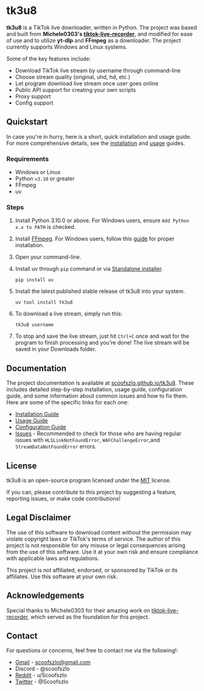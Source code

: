 # tk3u8

**tk3u8** is a TikTok live downloader, written in Python. The project was based and built from <b>Michele0303's [tiktok-live-recorder](https://github.com/Michele0303/tiktok-live-recorder)</b>, and modified for ease of use and to utilize <b>yt-dlp</b> and <b>FFmpeg</b> as a downloader. The project currently supports Windows and Linux systems.

Some of the key features include:

- Download TikTok live stream by username through command-line
- Choose stream quality (original, uhd, hd, etc.)
- Let program download live stream once user goes online
- Public API support for creating your own scripts
- Proxy support
- Config support

## Quickstart

In case you're in hurry, here is a short, quick installation and usage guide. For more comprehensive details, see the [installation](https://scoofszlo.github.io/tk3u8/latest/installation/) and [usage](https://scoofszlo.github.io/tk3u8/latest/usage/) guides.

### Requirements
- Windows or Linux
- Python `v3.10` or greater
- FFmpeg
- uv

### Steps
1. Install Python 3.10.0 or above. For Windows users, ensure `Add Python x.x to PATH` is checked.
2. Install [FFmpeg](https://www.gyan.dev/ffmpeg/builds/ffmpeg-git-full.7z). For Windows users, follow this [guide](https://phoenixnap.com/kb/ffmpeg-windows#Step_1_Download_FFmpeg_for_Windows) for proper installation.
3. Open your command-line.
4. Install uv through `pip` command or via [Standalone installer](https://docs.astral.sh/uv/getting-started/installation/#standalone-installer).

    ```console
    pip install uv
    ```

5. Install the latest published stable release of tk3u8 into your system.

    ```console
    uv tool install tk3u8
    ```

6. To download a live stream, simply run this:
    
    ```console
    tk3u8 username
    ```

7. To stop and save the live stream, just hit `Ctrl+C` once and wait for the program to finish processing and you're done! The live stream will be saved in your Downloads folder.

## Documentation

The project documentation is available at [scoofszlo.github.io/tk3u8](https://scoofszlo.github.io/tk3u8/). These includes detailed step-by-step installation,  usage guide, configuration guide, and some information about common issues and how to fix them. Here are some of the specific links for each one:

- [Installation Guide](https://scoofszlo.github.io/tk3u8/latest/installation/)
- [Usage Guide](https://scoofszlo.github.io/tk3u8/latest/usage/)
- [Configuration Guide](https://scoofszlo.github.io/tk3u8/latest/configuration/)
- [Issues](https://scoofszlo.github.io/tk3u8/latest/issues/) - Recommended to check for those who are having regular issues with `HLSLinkNotFoundError`, `WAFChallengeError`,and `StreamDataNotFoundError` errors.

## License

tk3u8 is an open-source program licensed under the [MIT](LICENSE) license.

If you can, please contribute to this project by suggesting a feature, reporting issues, or make code contributions!

## Legal Disclaimer

The use of this software to download content without the permission may violate copyright laws or TikTok's terms of service. The author of this project is not responsible for any misuse or legal consequences arising from the use of this software. Use it at your own risk and ensure compliance with applicable laws and regulations.

This project is not affiliated, endorsed, or sponsored by TikTok or its affiliates. Use this software at your own risk.

## Acknowledgements

Special thanks to Michele0303 for their amazing work on [tiktok-live-recorder](https://github.com/Michele0303/tiktok-live-recorder), which served as the foundation for this project.

## Contact

For questions or concerns, feel free to contact me via the following!:
- [Gmail](mailto:scoofszlo@gmail.com) - scoofszlo@gmail.com
- Discord - @scoofszlo
- [Reddit](https://www.reddit.com/user/Scoofszlo/) - u/Scoofszlo
- [Twitter](https://twitter.com/Scoofszlo) - @Scoofszlo
